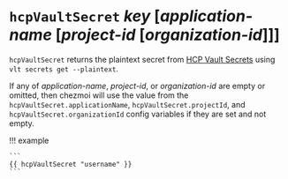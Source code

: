 # `hcpVaultSecret` *key* [*application-name* [*project-id* [*organization-id*]]]

`hcpVaultSecret` returns the plaintext secret from [HCP Vault
Secrets](https://developer.hashicorp.com/hcp/docs/vault-secrets) using `vlt
secrets get --plaintext`.

If any of *application-name*, *project-id*, or *organization-id* are empty or
omitted, then chezmoi will use the value from the
`hcpVaultSecret.applicationName`, `hcpVaultSecret.projectId`, and
`hcpVaultSecret.organizationId` config variables if they are set and not empty.

!!! example

    ```
    {{ hcpVaultSecret "username" }}
    ```
